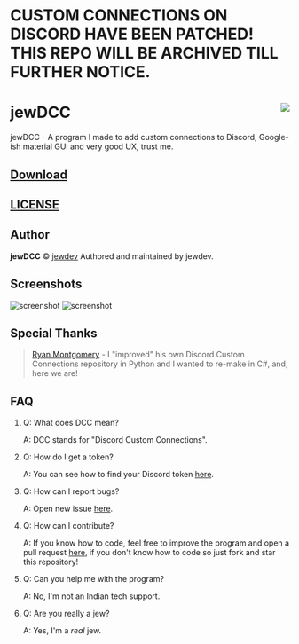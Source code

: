 # CUSTOM CONNECTIONS ON DISCORD HAVE BEEN PATCHED! THIS REPO WILL BE ARCHIVED TILL FURTHER NOTICE.

# jewDCC <img src="https://i.imgur.com/W2QSZeG.gif" align="right">

jewDCC - A program I made to add custom connections to Discord, Google-ish material GUI and very good UX, trust me.

## [Download](https://github.com/jewdev/jewDCC/releases/latest)

## [LICENSE](https://github.com/jewdev/jewDCC/blob/master/LICENSE)

## Author

**jewDCC** © [jewdev](https://github.com/jewdev) Authored and maintained by jewdev.

## Screenshots
![screenshot](https://i.imgur.com/8IZezp3.png)
![screenshot](https://i.imgur.com/ND1jLOV.png)

## Special Thanks
> [Ryan Montgomery](https://github.com/0dayCTF) - I "improved" his own Discord Custom Connections repository in Python and I wanted to re-make in C#, and, here we are!

## FAQ
1. Q: What does DCC mean?

   A: DCC stands for "Discord Custom Connections".

2. Q: How do I get a token?

   A: You can see how to find your Discord token [here](https://discordhelp.net/discord-token).

3. Q: How can I report bugs?
   
   A: Open new issue [here](https://github.com/jewdev/jewDCC/issues).

4. Q: How can I contribute?

   A: If you know how to code, feel free to improve the program and open a pull request [here](https://github.com/jewdev/jewDCC/pulls), if you don't know how to code so just fork and star this repository!
   
5. Q: Can you help me with the program?

   A: No, I'm not an Indian tech support.

5. Q: Are you really a jew?

   A: Yes, I'm a *real* jew.
